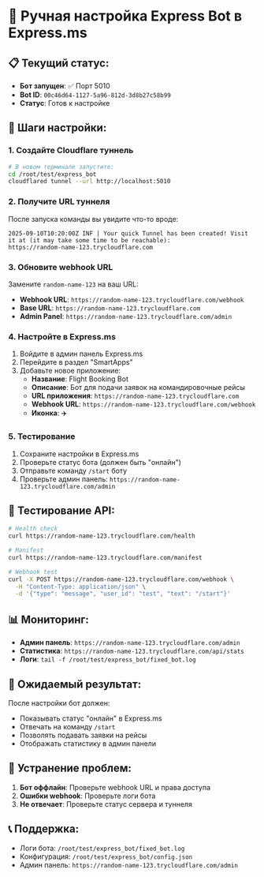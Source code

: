 # 🚀 Ручная настройка Express Bot в Express.ms

## 📋 Текущий статус:
- **Бот запущен**: ✅ Порт 5010
- **Bot ID**: `00c46d64-1127-5a96-812d-3d8b27c58b99`
- **Статус**: Готов к настройке

## 🔧 Шаги настройки:

### 1. Создайте Cloudflare туннель
```bash
# В новом терминале запустите:
cd /root/test/express_bot
cloudflared tunnel --url http://localhost:5010
```

### 2. Получите URL туннеля
После запуска команды вы увидите что-то вроде:
```
2025-09-10T10:20:00Z INF | Your quick Tunnel has been created! Visit it at (it may take some time to be reachable):
https://random-name-123.trycloudflare.com
```

### 3. Обновите webhook URL
Замените `random-name-123` на ваш URL:
- **Webhook URL**: `https://random-name-123.trycloudflare.com/webhook`
- **Base URL**: `https://random-name-123.trycloudflare.com`
- **Admin Panel**: `https://random-name-123.trycloudflare.com/admin`

### 4. Настройте в Express.ms
1. Войдите в админ панель Express.ms
2. Перейдите в раздел "SmartApps"
3. Добавьте новое приложение:
   - **Название**: Flight Booking Bot
   - **Описание**: Бот для подачи заявок на командировочные рейсы
   - **URL приложения**: `https://random-name-123.trycloudflare.com`
   - **Webhook URL**: `https://random-name-123.trycloudflare.com/webhook`
   - **Иконка**: ✈️

### 5. Тестирование
1. Сохраните настройки в Express.ms
2. Проверьте статус бота (должен быть "онлайн")
3. Отправьте команду `/start` боту
4. Проверьте админ панель: `https://random-name-123.trycloudflare.com/admin`

## 🧪 Тестирование API:
```bash
# Health check
curl https://random-name-123.trycloudflare.com/health

# Manifest
curl https://random-name-123.trycloudflare.com/manifest

# Webhook test
curl -X POST https://random-name-123.trycloudflare.com/webhook \
  -H "Content-Type: application/json" \
  -d '{"type": "message", "user_id": "test", "text": "/start"}'
```

## 📊 Мониторинг:
- **Админ панель**: `https://random-name-123.trycloudflare.com/admin`
- **Статистика**: `https://random-name-123.trycloudflare.com/api/stats`
- **Логи**: `tail -f /root/test/express_bot/fixed_bot.log`

## 🎯 Ожидаемый результат:
После настройки бот должен:
- Показывать статус "онлайн" в Express.ms
- Отвечать на команду `/start`
- Позволять подавать заявки на рейсы
- Отображать статистику в админ панели

## 🔧 Устранение проблем:
1. **Бот оффлайн**: Проверьте webhook URL и права доступа
2. **Ошибки webhook**: Проверьте логи бота
3. **Не отвечает**: Проверьте статус сервера и туннеля

## 📞 Поддержка:
- Логи бота: `/root/test/express_bot/fixed_bot.log`
- Конфигурация: `/root/test/express_bot/config.json`
- Админ панель: `https://random-name-123.trycloudflare.com/admin`

